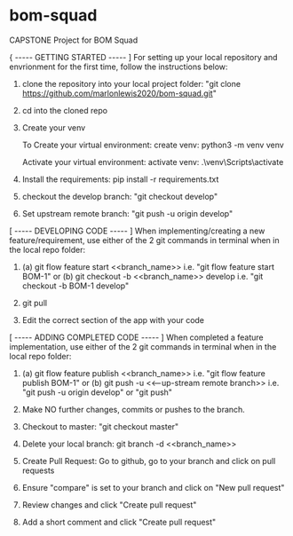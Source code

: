 # bom-squad
CAPSTONE Project for BOM Squad



{ ----- GETTING STARTED ----- ]
For setting up your local repository and envrionment for the first time, follow the instructions below:
1. clone the repository into your local project folder: "git clone https://github.com/marlonlewis2020/bom-squad.git"
2. cd into the cloned repo
3. Create your venv

    To Create your virtual environment:
    create venv: python3 -m venv venv

    Activate your virtual environment:
    activate venv: .\venv\Scripts\activate

4. Install the requirements:
    pip install -r requirements.txt

5. checkout the develop branch: "git checkout develop"
6. Set upstream remote branch: "git push -u origin develop"




[ ----- DEVELOPING CODE ----- ]
When implementing/creating a new feature/requirement, use either of the 2 git commands in terminal when in the local repo folder:
1. (a) git flow feature start <<branch_name>> 
    i.e. "git flow feature start BOM-1"
or 
   (b) git checkout -b <<branch_name>> develop
    i.e. "git checkout -b BOM-1 develop"

2. git pull

3. Edit the correct section of the app with your code




[ ----- ADDING COMPLETED CODE ----- ]
When completed a feature implementation, use either of the 2 git commands in terminal when in the local repo folder:
1. (a) git flow feature publish <<branch_name>>
    i.e. "git flow feature publish BOM-1"
or
   (b) git push -u <<--up-stream remote branch>>
    i.e. "git push -u origin develop" or "git push"

2. Make NO further changes, commits or pushes to the branch.

3. Checkout to master: "git checkout master"

4. Delete your local branch: git branch -d <<branch_name>> 

5. Create Pull Request: Go to github, go to your branch and click on pull requests

6. Ensure "compare" is set to your branch and click on "New pull request"

7. Review changes and click "Create pull request"

8. Add a short comment and click "Create pull request"




